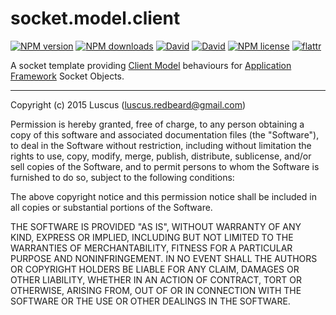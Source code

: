 # socket.model.client
[![NPM version](https://img.shields.io/npm/v/socket.model.client.svg?style=flat)](https://www.npmjs.com/package/socket.model.client "View this project on NPM")
[![NPM downloads](https://img.shields.io/npm/dm/socket.model.client.svg?style=flat)](https://www.npmjs.com/package/socket.model.client "View this project on NPM")
[![David](https://img.shields.io/david/luscus/socket.model.client.svg?style=flat)](https://david-dm.org/luscus/socket.model.client)
[![David](https://img.shields.io/david/dev/luscus/socket.model.client.svg?style=flat)](https://david-dm.org/luscus/socket.model.client#info=devDependencies)
[![NPM license](https://img.shields.io/npm/l/socket.model.client.svg?style=flat)](https://www.npmjs.com/package/socket.model.client "View this project on NPM")
[![flattr](https://img.shields.io/badge/flattr-donate-yellow.svg?style=flat)](http://flattr.com/thing/3817419/luscus-on-GitHub)

A socket template providing [Client Model](http://en.wikipedia.org/wiki/Network_socket#Socket_states_and_the_client-server_model)
behaviours for [Application Framework](https://github.com/luscus/application.skeleton) Socket Objects.


--------------
Copyright (c) 2015 Luscus (luscus.redbeard@gmail.com)

Permission is hereby granted, free of charge, to any person obtaining a copy of this software and associated documentation files (the "Software"), to deal in the Software without restriction, including without limitation the rights to use, copy, modify, merge, publish, distribute, sublicense, and/or sell copies of the Software, and to permit persons to whom the Software is furnished to do so, subject to the following conditions:

The above copyright notice and this permission notice shall be included in all copies or substantial portions of the Software.

THE SOFTWARE IS PROVIDED "AS IS", WITHOUT WARRANTY OF ANY KIND, EXPRESS OR IMPLIED, INCLUDING BUT NOT LIMITED TO THE WARRANTIES OF MERCHANTABILITY, FITNESS FOR A PARTICULAR PURPOSE AND NONINFRINGEMENT. IN NO EVENT SHALL THE AUTHORS OR COPYRIGHT HOLDERS BE LIABLE FOR ANY CLAIM, DAMAGES OR OTHER LIABILITY, WHETHER IN AN ACTION OF CONTRACT, TORT OR OTHERWISE, ARISING FROM, OUT OF OR IN CONNECTION WITH THE SOFTWARE OR THE USE OR OTHER DEALINGS IN THE SOFTWARE.
